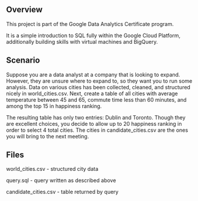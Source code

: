 ## Overview
This project is part of the Google Data Analytics Certificate program.

It is a simple introduction to SQL fully within the Google Cloud Platform, additionally building skills with virtual machines and BigQuery.


## Scenario
Suppose you are a data analyst at a company that is looking to expand. However, they are unsure where to expand to, so they want you to run some analysis. Data on various cities has been collected, cleaned, and structured nicely in world_cities.csv. Next, create a table of all cities with average temperature between 45 and 65, commute time less than 60 minutes, and among the top 15 in happiness ranking.

The resulting table has only two entries: Dublin and Toronto. Though they are excellent choices, you decide to allow up to 20 happiness ranking in order to select 4 total cities. The cities in candidate_cities.csv are the ones you will bring to the next meeting.

## Files
world_cities.csv - structured city data

query.sql - query written as described above

candidate_cities.csv - table returned by query
